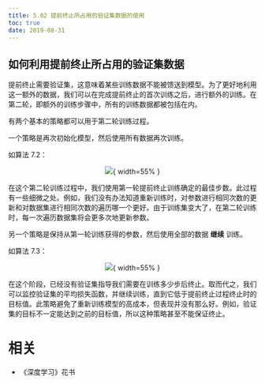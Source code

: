 ```yaml
---
title: 5.02 提前终止所占用的验证集数据的使用
toc: true
date: 2019-08-31
---
```


## 如何利用提前终止所占用的验证集数据

提前终止需要验证集，这意味着某些训练数据不能被馈送到模型。为了更好地利用这一额外的数据，我们可以在完成提前终止的首次训练之后，进行额外的训练。在第二轮，即额外的训练步骤中，所有的训练数据都被包括在内。


有两个基本的策略都可以用于第二轮训练过程。


一个策略是再次初始化模型，然后使用所有数据再次训练。

如算法 7.2：

<center>

![](http://images.iterate.site/blog/image/20190718/zphecXYkapkV.png?imageslim){ width=55% }

</center>

在这个第二轮训练过程中，我们使用第一轮提前终止训练确定的最佳步数。此过程有一些细微之处。例如，我们没有办法知道重新训练时，对参数进行相同次数的更新和对数据集进行相同次数的遍历哪一个更好。由于训练集变大了，在第二轮训练时，每一次遍历数据集将会更多次地更新参数。



另一个策略是保持从第一轮训练获得的参数，然后使用全部的数据 **继续** 训练。

如算法 7.3：

<center>

![](http://images.iterate.site/blog/image/20190718/iNTKW6VrCzE9.png?imageslim){ width=55% }

</center>

在这个阶段，已经没有验证集指导我们需要在训练多少步后终止。取而代之，我们可以监控验证集的平均损失函数，并继续训练，直到它低于提前终止过程终止时的目标值。此策略避免了重新训练模型的高成本，但表现并没有那么好。例如，验证集的目标不一定能达到之前的目标值，所以这种策略甚至不能保证终止。





# 相关

- 《深度学习》花书
